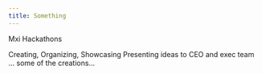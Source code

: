 ```yaml
---
title: Something
---
```


<!-- ![Timeline Page](img/work/proj-6/TimeLinePage-SergeyValiukh.jpg) -->

 Mxi Hackathons

 Creating, Organizing, Showcasing
 Presenting ideas to CEO and exec team
 ... some of the creations...
